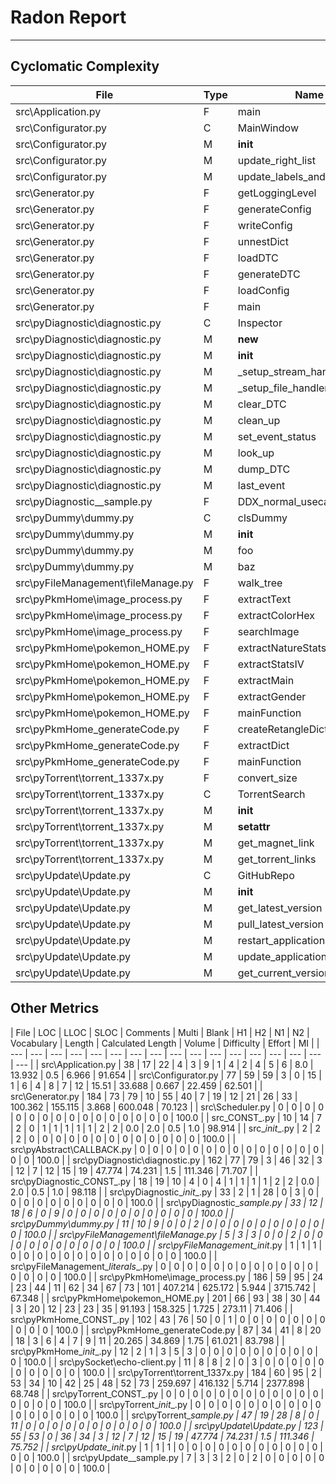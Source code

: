 # Radon Report
---
## Cyclomatic Complexity
| File | Type | Name | Complexity | Rank |
| --- | --- | --- | --- | --- |
| src\Application.py | F | main | 2 | A |
| src\Configurator.py | C | MainWindow | 4 | A |
| src\Configurator.py | M | __init__ | 1 | A |
| src\Configurator.py | M | update_right_list | 4 | A |
| src\Configurator.py | M | update_labels_and_text_boxes | 4 | A |
| src\Generator.py | F | getLoggingLevel | 1 | A |
| src\Generator.py | F | generateConfig | 3 | A |
| src\Generator.py | F | writeConfig | 5 | A |
| src\Generator.py | F | unnestDict | 3 | A |
| src\Generator.py | F | loadDTC | 2 | A |
| src\Generator.py | F | generateDTC | 3 | A |
| src\Generator.py | F | loadConfig | 1 | A |
| src\Generator.py | F | main | 1 | A |
| src\pyDiagnostic\diagnostic.py | C | Inspector | 3 | A |
| src\pyDiagnostic\diagnostic.py | M | __new__ | 4 | A |
| src\pyDiagnostic\diagnostic.py | M | __init__ | 3 | A |
| src\pyDiagnostic\diagnostic.py | M | _setup_stream_handler | 1 | A |
| src\pyDiagnostic\diagnostic.py | M | _setup_file_handler | 1 | A |
| src\pyDiagnostic\diagnostic.py | M | clear_DTC | 1 | A |
| src\pyDiagnostic\diagnostic.py | M | clean_up | 3 | A |
| src\pyDiagnostic\diagnostic.py | M | set_event_status | 3 | A |
| src\pyDiagnostic\diagnostic.py | M | look_up | 2 | A |
| src\pyDiagnostic\diagnostic.py | M | dump_DTC | 3 | A |
| src\pyDiagnostic\diagnostic.py | M | last_event | 2 | A |
| src\pyDiagnostic\__sample.py | F | DDX_normal_usecase | 4 | A |
| src\pyDummy\dummy.py | C | clsDummy | 2 | A |
| src\pyDummy\dummy.py | M | __init__ | 1 | A |
| src\pyDummy\dummy.py | M | foo | 2 | A |
| src\pyDummy\dummy.py | M | baz | 1 | A |
| src\pyFileManagement\fileManage.py | F | walk_tree | 1 | A |
| src\pyPkmHome\image_process.py | F | extractText | 11 | C |
| src\pyPkmHome\image_process.py | F | extractColorHex | 3 | A |
| src\pyPkmHome\image_process.py | F | searchImage | 14 | C |
| src\pyPkmHome\pokemon_HOME.py | F | extractNatureStats | 6 | B |
| src\pyPkmHome\pokemon_HOME.py | F | extractStatsIV | 3 | A |
| src\pyPkmHome\pokemon_HOME.py | F | extractMain | 3 | A |
| src\pyPkmHome\pokemon_HOME.py | F | extractGender | 3 | A |
| src\pyPkmHome\pokemon_HOME.py | F | mainFunction | 5 | A |
| src\pyPkmHome\_generateCode.py | F | createRetangleDict | 5 | A |
| src\pyPkmHome\_generateCode.py | F | extractDict | 3 | A |
| src\pyPkmHome\_generateCode.py | F | mainFunction | 1 | A |
| src\pyTorrent\torrent_1337x.py | F | convert_size | 3 | A |
| src\pyTorrent\torrent_1337x.py | C | TorrentSearch | 6 | B |
| src\pyTorrent\torrent_1337x.py | M | __init__ | 3 | A |
| src\pyTorrent\torrent_1337x.py | M | __setattr__ | 7 | B |
| src\pyTorrent\torrent_1337x.py | M | get_magnet_link | 2 | A |
| src\pyTorrent\torrent_1337x.py | M | get_torrent_links | 10 | B |
| src\pyUpdate\Update.py | C | GitHubRepo | 3 | A |
| src\pyUpdate\Update.py | M | __init__ | 4 | A |
| src\pyUpdate\Update.py | M | get_latest_version | 2 | A |
| src\pyUpdate\Update.py | M | pull_latest_version | 2 | A |
| src\pyUpdate\Update.py | M | restart_application | 2 | A |
| src\pyUpdate\Update.py | M | update_application | 3 | A |
| src\pyUpdate\Update.py | M | get_current_version | 2 | A |

## Other Metrics
| File | LOC | LLOC | SLOC | Comments | Multi | Blank | H1 | H2 | N1 | N2 | Vocabulary | Length | Calculated Length | Volume | Difficulty | Effort | MI |
| --- | --- | --- | --- | --- | --- | --- | --- | --- | --- | --- | --- | --- | --- | --- | --- | --- |
| src\Application.py | 38 | 17 | 22 | 4 | 3 | 9 | 1 | 4 | 2 | 4 | 5 | 6 | 8.0 | 13.932 | 0.5 | 6.966 | 91.654 |
| src\Configurator.py | 77 | 59 | 59 | 3 | 0 | 15 | 1 | 6 | 4 | 8 | 7 | 12 | 15.51 | 33.688 | 0.667 | 22.459 | 62.501 |
| src\Generator.py | 184 | 73 | 79 | 10 | 55 | 40 | 7 | 19 | 12 | 21 | 26 | 33 | 100.362 | 155.115 | 3.868 | 600.048 | 70.123 |
| src\Scheduler.py | 0 | 0 | 0 | 0 | 0 | 0 | 0 | 0 | 0 | 0 | 0 | 0 | 0 | 0 | 0 | 0 | 100.0 |
| src\_CONST_.py | 10 | 14 | 7 | 2 | 0 | 1 | 1 | 1 | 1 | 1 | 2 | 2 | 0.0 | 2.0 | 0.5 | 1.0 | 98.914 |
| src\__init__.py | 2 | 2 | 2 | 0 | 0 | 0 | 0 | 0 | 0 | 0 | 0 | 0 | 0 | 0 | 0 | 0 | 100.0 |
| src\pyAbstract\CALLBACK.py | 0 | 0 | 0 | 0 | 0 | 0 | 0 | 0 | 0 | 0 | 0 | 0 | 0 | 0 | 0 | 0 | 100.0 |
| src\pyDiagnostic\diagnostic.py | 162 | 77 | 79 | 3 | 46 | 32 | 3 | 12 | 7 | 12 | 15 | 19 | 47.774 | 74.231 | 1.5 | 111.346 | 71.707 |
| src\pyDiagnostic\_CONST_.py | 18 | 19 | 10 | 4 | 0 | 4 | 1 | 1 | 1 | 1 | 2 | 2 | 0.0 | 2.0 | 0.5 | 1.0 | 98.118 |
| src\pyDiagnostic\__init__.py | 33 | 2 | 1 | 28 | 0 | 3 | 0 | 0 | 0 | 0 | 0 | 0 | 0 | 0 | 0 | 0 | 100.0 |
| src\pyDiagnostic\__sample.py | 33 | 12 | 18 | 6 | 0 | 9 | 0 | 0 | 0 | 0 | 0 | 0 | 0 | 0 | 0 | 0 | 100.0 |
| src\pyDummy\dummy.py | 11 | 10 | 9 | 0 | 0 | 2 | 0 | 0 | 0 | 0 | 0 | 0 | 0 | 0 | 0 | 0 | 100.0 |
| src\pyFileManagement\fileManage.py | 5 | 3 | 3 | 0 | 0 | 2 | 0 | 0 | 0 | 0 | 0 | 0 | 0 | 0 | 0 | 0 | 100.0 |
| src\pyFileManagement\__init__.py | 1 | 1 | 1 | 0 | 0 | 0 | 0 | 0 | 0 | 0 | 0 | 0 | 0 | 0 | 0 | 0 | 100.0 |
| src\pyFileManagement\__literals__.py | 0 | 0 | 0 | 0 | 0 | 0 | 0 | 0 | 0 | 0 | 0 | 0 | 0 | 0 | 0 | 0 | 100.0 |
| src\pyPkmHome\image_process.py | 186 | 59 | 95 | 24 | 23 | 44 | 11 | 62 | 34 | 67 | 73 | 101 | 407.214 | 625.172 | 5.944 | 3715.742 | 67.348 |
| src\pyPkmHome\pokemon_HOME.py | 201 | 66 | 93 | 38 | 30 | 44 | 3 | 20 | 12 | 23 | 23 | 35 | 91.193 | 158.325 | 1.725 | 273.11 | 71.406 |
| src\pyPkmHome\_CONST_.py | 102 | 43 | 76 | 50 | 0 | 1 | 0 | 0 | 0 | 0 | 0 | 0 | 0 | 0 | 0 | 0 | 100.0 |
| src\pyPkmHome\_generateCode.py | 87 | 34 | 41 | 8 | 20 | 18 | 3 | 6 | 4 | 7 | 9 | 11 | 20.265 | 34.869 | 1.75 | 61.021 | 83.798 |
| src\pyPkmHome\__init__.py | 12 | 2 | 1 | 3 | 5 | 3 | 0 | 0 | 0 | 0 | 0 | 0 | 0 | 0 | 0 | 0 | 100.0 |
| src\pySocket\echo-client.py | 11 | 8 | 8 | 2 | 0 | 3 | 0 | 0 | 0 | 0 | 0 | 0 | 0 | 0 | 0 | 0 | 100.0 |
| src\pyTorrent\torrent_1337x.py | 184 | 60 | 95 | 2 | 53 | 34 | 10 | 42 | 25 | 48 | 52 | 73 | 259.697 | 416.132 | 5.714 | 2377.898 | 68.748 |
| src\pyTorrent\_CONST_.py | 0 | 0 | 0 | 0 | 0 | 0 | 0 | 0 | 0 | 0 | 0 | 0 | 0 | 0 | 0 | 0 | 100.0 |
| src\pyTorrent\__init__.py | 0 | 0 | 0 | 0 | 0 | 0 | 0 | 0 | 0 | 0 | 0 | 0 | 0 | 0 | 0 | 0 | 100.0 |
| src\pyTorrent\__sample.py | 47 | 19 | 28 | 8 | 0 | 11 | 0 | 0 | 0 | 0 | 0 | 0 | 0 | 0 | 0 | 0 | 100.0 |
| src\pyUpdate\Update.py | 123 | 55 | 53 | 0 | 36 | 34 | 3 | 12 | 7 | 12 | 15 | 19 | 47.774 | 74.231 | 1.5 | 111.346 | 75.752 |
| src\pyUpdate\__init__.py | 1 | 1 | 1 | 0 | 0 | 0 | 0 | 0 | 0 | 0 | 0 | 0 | 0 | 0 | 0 | 0 | 100.0 |
| src\pyUpdate\__sample.py | 7 | 3 | 3 | 2 | 0 | 2 | 0 | 0 | 0 | 0 | 0 | 0 | 0 | 0 | 0 | 0 | 100.0 |

